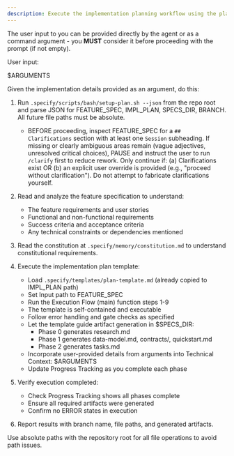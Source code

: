 ```yaml
---
description: Execute the implementation planning workflow using the plan template to generate design artifacts.
---
```


The user input to you can be provided directly by the agent or as a command argument - you **MUST** consider it before proceeding with the prompt (if not empty).

User input:

$ARGUMENTS

Given the implementation details provided as an argument, do this:

1. Run `.specify/scripts/bash/setup-plan.sh --json` from the repo root and parse JSON for FEATURE_SPEC, IMPL_PLAN, SPECS_DIR, BRANCH. All future file paths must be absolute.
   - BEFORE proceeding, inspect FEATURE_SPEC for a `## Clarifications` section with at least one `Session` subheading. If missing or clearly ambiguous areas remain (vague adjectives, unresolved critical choices), PAUSE and instruct the user to run `/clarify` first to reduce rework. Only continue if: (a) Clarifications exist OR (b) an explicit user override is provided (e.g., "proceed without clarification"). Do not attempt to fabricate clarifications yourself.
2. Read and analyze the feature specification to understand:
   - The feature requirements and user stories
   - Functional and non-functional requirements
   - Success criteria and acceptance criteria
   - Any technical constraints or dependencies mentioned

3. Read the constitution at `.specify/memory/constitution.md` to understand constitutional requirements.

4. Execute the implementation plan template:
   - Load `.specify/templates/plan-template.md` (already copied to IMPL_PLAN path)
   - Set Input path to FEATURE_SPEC
   - Run the Execution Flow (main) function steps 1-9
   - The template is self-contained and executable
   - Follow error handling and gate checks as specified
   - Let the template guide artifact generation in $SPECS_DIR:
     * Phase 0 generates research.md
     * Phase 1 generates data-model.md, contracts/, quickstart.md
     * Phase 2 generates tasks.md
   - Incorporate user-provided details from arguments into Technical Context: $ARGUMENTS
   - Update Progress Tracking as you complete each phase

5. Verify execution completed:
   - Check Progress Tracking shows all phases complete
   - Ensure all required artifacts were generated
   - Confirm no ERROR states in execution

6. Report results with branch name, file paths, and generated artifacts.

Use absolute paths with the repository root for all file operations to avoid path issues.
